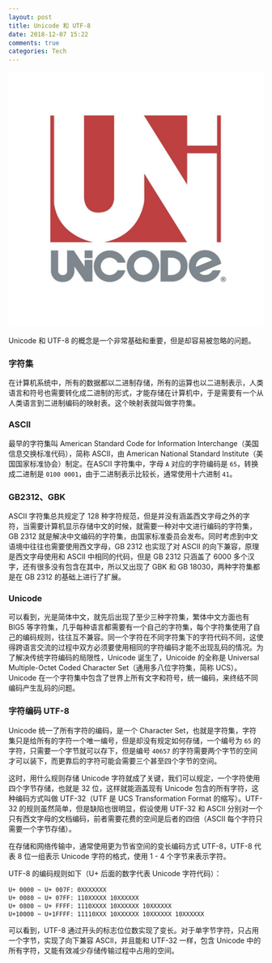```yaml
---
layout: post
title: Unicode 和 UTF-8
date: 2018-12-07 15:22
comments: true
categories: Tech
---
```


![](/upload/20181207_01.jpg)

Unicode 和 UTF-8 的概念是一个非常基础和重要，但是却容易被忽略的问题。

<!-- more --> 

### 字符集

在计算机系统中，所有的数据都以二进制存储，所有的运算也以二进制表示，人类语言和符号也需要转化成二进制的形式，才能存储在计算机中，于是需要有一个从人类语言到二进制编码的映射表。这个映射表就叫做字符集。

### ASCII

最早的字符集叫 American Standard Code for Information Interchange（美国信息交换标准代码），简称 ASCII，由 American National Standard Institute（美国国家标准协会）制定。在ASCII 字符集中，字母 `A` 对应的字符编码是 `65`，转换成二进制是 `0100 0001`，由于二进制表示比较长，通常使用十六进制 `41`。

### GB2312、GBK

ASCII 字符集总共规定了 128 种字符规范，但是并没有涵盖西文字母之外的字符，当需要计算机显示存储中文的时候，就需要一种对中文进行编码的字符集，GB 2312 就是解决中文编码的字符集，由国家标准委员会发布。同时考虑到中文语境中往往也需要使用西文字母，GB 2312 也实现了对 ASCII 的向下兼容，原理是西文字母使用和 ASCII 中相同的代码，但是 GB 2312 只涵盖了 6000 多个汉字，还有很多没有包含在其中，所以又出现了 GBK 和 GB 18030，两种字符集都是在 GB 2312 的基础上进行了扩展。

### Unicode

可以看到，光是简体中文，就先后出现了至少三种字符集，繁体中文方面也有 BIG5 等字符集，几乎每种语言都需要有一个自己的字符集，每个字符集使用了自己的编码规则，往往互不兼容。同一个字符在不同字符集下的字符代码不同，这使得跨语言交流的过程中双方必须要使用相同的字符编码才能不出现乱码的情况。为了解决传统字符编码的局限性，Unicode 诞生了，Unicoide 的全称是 Universal Multiple-Octet Coded Character Set（通用多八位字符集，简称 UCS）。Unicode 在一个字符集中包含了世界上所有文字和符号，统一编码，来终结不同编码产生乱码的问题。

### 字符编码 UTF-8

Unicode 统一了所有字符的编码，是一个 Character Set，也就是字符集，字符集只是给所有的字符一个唯一编号，但是却没有规定如何存储，一个编号为 `65` 的字符，只需要一个字节就可以存下，但是编号 `40657` 的字符需要两个字节的空间才可以装下，而更靠后的字符可能会需要三个甚至四个字节的空间。

这时，用什么规则存储 Unicode 字符就成了关键，我们可以规定，一个字符使用四个字节存储，也就是 32 位，这样就能涵盖现有 Unicode 包含的所有字符，这种编码方式叫做 UTF-32（UTF 是 UCS Transformation Format 的缩写）。UTF-32 的规则虽然简单，但是缺陷也很明显，假设使用 UTF-32 和 ASCII 分别对一个只有西文字母的文档编码，前者需要花费的空间是后者的四倍（ASCII 每个字符只需要一个字节存储）。

在存储和网络传输中，通常使用更为节省空间的变长编码方式 UTF-8，UTF-8 代表 8 位一组表示 Unicode 字符的格式，使用 1 - 4 个字节来表示字符。

UTF-8 的编码规则如下（U+ 后面的数字代表 Unicode 字符代码）：

```
U+ 0000 ~ U+ 007F: 0XXXXXXX
U+ 0080 ~ U+ 07FF: 110XXXXX 10XXXXXX
U+ 0800 ~ U+ FFFF: 1110XXXX 10XXXXXX 10XXXXXX
U+10000 ~ U+1FFFF: 11110XXX 10XXXXXX 10XXXXXX 10XXXXXX
```

可以看到，UTF-8 通过开头的标志位位数实现了变长。对于单字节字符，只占用一个字节，实现了向下兼容 ASCII，并且能和 UTF-32 一样，包含 Unicode 中的所有字符，又能有效减少存储传输过程中占用的空间。
